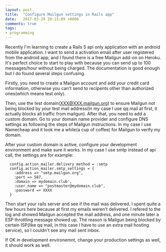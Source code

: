 ```yaml
---
layout: post
title:  "Configure Mailgun settings in Rails app"
date:   2017-03-29 20:15:09 +0800
comments: true
tags:
- programming
---
```


Recently I'm learning to create a Rails 5 api only application with an android mobile application. I want to send a activation email after user registered from the android app, and I found there is a free Mailgun add-on on Heroku. It's perfect choice to start to play with because you can send up to 100 messages/hour without being charged. The documentation is good enough but I do found several steps confusing.

Firstly, you need to create a Mailgun account and add your credit card information, otherwise you can't send to recipents other than authorized ones(which means test only). 

Then, use the test domain(XXX@XXX.mailgun.org) to ensure Mailgun not being blocked by your test mail address(In my case I use qq mail at first, it actually blocks all traffic from mailgun). After that, you need to add a custom domain. Go to your domain name provider and configure DNS settings as following the steps of Mailgun instructions. In my case I use Namecheap and it took me a while(a cup of coffee) for Mailgun to verify my domain.

After your custom domain is active, configure your development environment and make sure it works. In my case I use smtp instead of api call, the settings are for example:

```
  config.action_mailer.delivery_method = :smtp
  config.action_mailer.smtp_settings = {
	:address => "smtp.mailgun.org",
	:port => 587,
	:domain => mydomain.club',
	:user_name => "postmaster@mydomain.club",
	:password => XXXX
  }
```

Then start your rails server and see if the mail was delivered. I spent quite a few hours here because at first my emails weren't delivered. I refered to the log and showed Mailgun accepted the mail address, and one minute later a ESP throttling message showed up. The reason is Mailgun being blocked by certain ISP(like qq mail, in this case I have to use an extra mail hosting service), so I couldn't see any mail sent inbox.

If OK in development environemnt, change your production settings as well, it should work as well.

